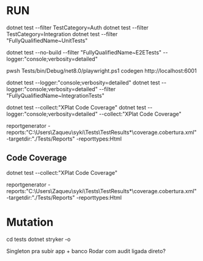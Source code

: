 # RUN

dotnet test --filter TestCategory=Auth
dotnet test --filter TestCategory=Integration
dotnet test --filter "FullyQualifiedName~UnitTests"

dotnet test --no-build --filter "FullyQualifiedName~E2ETests" --logger:"console;verbosity=detailed"

pwsh Tests/bin/Debug/net8.0/playwright.ps1 codegen http://localhost:6001

dotnet test --logger:"console;verbosity=detailed"
dotnet test --logger:"console;verbosity=detailed" --filter "FullyQualifiedName~IntegrationTests"

dotnet test --collect:"XPlat Code Coverage"
dotnet test --logger:"console;verbosity=detailed" --collect:"XPlat Code Coverage"

reportgenerator -reports:"C:\Users\Zaqueu\syki\Tests\TestResults\*\coverage.cobertura.xml" -targetdir:"./Tests/Reports" -reporttypes:Html

## Code Coverage

dotnet test --collect:"XPlat Code Coverage"

reportgenerator -reports:"C:\Users\Zaqueu\syki\Tests\TestResults\*\coverage.cobertura.xml" -targetdir:"./Tests/Reports" -reporttypes:Html

# Mutation

cd tests
dotnet stryker -o



Singleton pra subir app + banco
Rodar com audit ligada direto?
